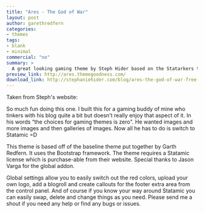 ```yaml
---
title: "Ares - The God of War"
layout: post
author: garethredfern
categories:
- themes
tags:
- blank
- minimal
commercial: "no"
summary: >
  A great looking gaming theme by Steph Hider based on the Statarkers theme and using the Twitter Bootstrap framework.
preview_link: http://ares.themegoodness.com/
download_link: http://stephaniehider.com/blog/ares-the-god-of-war-free-statamic-theme
---
```


Taken from Steph's website:

So much fun doing this one. I built this for a gaming buddy of mine who tinkers with his blog quite a bit but doesn't really enjoy that aspect of it. In his words “the choices for gaming themes is zero". He wanted images and more images and then galleries of images. Now all he has to do is switch to Statamic =D

This theme is based off of the baseline theme put together by Garth Redfern. It uses the Bootstrap framework. The theme requires a Statamic license which is purchase-able from their website. Special thanks to Jason Varga for the global addon.

Global settings allow you to easily switch out the red colors, upload your own logo, add a blogroll and create callouts for the footer extra area from the control panel. And of course if you know your way around Statamic you can easily swap, delete and change things as you need. Please send me a shout if you need any help or find any bugs or issues.
